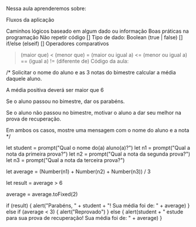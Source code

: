 Nessa aula aprenderemos sobre:

Fluxos da aplicação

Caminhos lógicos baseado em algum dado ou informação
Boas práticas na programação
Não repetir código
[] Tipo de dado: Boolean (true | false) 
[] if/else (elseif) 
[] Operadores comparativos

>  (maior que)
< (menor que)
= (maior ou igual a)
<= (menor ou igual a)
== (igual a)
!= (diferente de)
Código da aula:

/*
  Solicitar o nome do aluno e as 3 notas
  do bimestre calcular a média daquele aluno.

  A média positiva deverá ser maior que 6

  Se o aluno passou no bimestre, dar os 
  parabéns.

  Se o aluno não passou no bimestre, 
  motivar o aluno a dar seu melhor na prova
  de recuperação.

  Em ambos os casos, mostre uma mensagem com o nome do aluno e a nota
*/

let student = prompt("Qual o nome do(a) aluno(a)?")
let n1 = prompt("Qual a nota da primeira prova?")
let n2 = prompt("Qual a nota da segunda prova?")
let n3 = prompt("Qual a nota da terceira prova?")

let average = (Number(n1) + Number(n2) + Number(n3)) / 3

let result = average > 6

average = average.toFixed(2)

if (result) {
  alert("Parabéns, " + student + "! Sua média foi de: " + average)
} else if (average < 3) {
  alert("Reprovado")
} else {
  alert(student + " estude para sua prova de recuperação! Sua média foi de: " +  average)
}